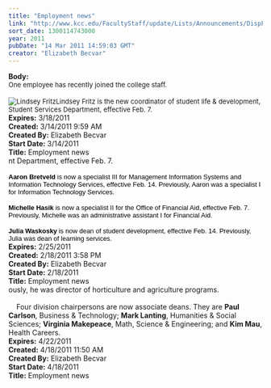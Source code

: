 ```yaml
---
title: "Employment news"
link: "http://www.kcc.edu/FacultyStaff/update/Lists/Announcements/DispForm.aspx?ID=166"
sort_date: 1300114743000
year: 2011
pubDate: "14 Mar 2011 14:59:03 GMT"
creator: "Elizabeth Becvar"
---
```


<div><b>Body:</b> <div class=ExternalClassD3D3A8FF99A344DA9C6AA9C9E4E235F4>
<div><font size=2>One employee has recently joined the college staff.</font></div>
<div><br><font size=2><img alt="Lindsey Fritz" src="/FacultyStaff/update/PublishingImages/Lindsey_Fritz_for_web.jpg">Lindsey Fritz is the new coordinator of student life &amp; development, Student Services Department, effective Feb. 7. <br></font></div></div></div>
<div><b>Expires:</b> 3/18/2011</div>
<div><b>Created:</b> 3/14/2011 9:59 AM</div>
<div><b>Created By:</b> Elizabeth Becvar</div>
<div><b>Start Date:</b> 3/14/2011</div>
<div><b>Title:</b> Employment news</div>
nt Department, effective Feb. 7. </font></div>
<div style="color:#000000;font-family:Arial,Helvetica,sans-serif" align=left><br><font size=2><strong>Aaron Bretveld</strong> is now a specialist III for Management Information Systems and Information Technology Services, effective Feb. 14. Previously, Aaron was a specialist I for Information Technology Services.</font></div>
<div style="color:#000000;font-family:Arial,Helvetica,sans-serif" align=left><br><font size=2><strong>Michelle Hasik</strong> is now a specialist II for the Office of Financial Aid, effective Feb. 7. Previously, Michelle was an administrative assistant I for Financial Aid.</font></div>
<div style="color:#000000;font-family:Arial,Helvetica,sans-serif" align=left><br><font size=2><strong>Julia Waskosky</strong> is now dean of student development, effective Feb. 14. Previously, Julia was dean of learning services.</font></div></div></div></div>
<div><b>Expires:</b> 2/25/2011</div>
<div><b>Created:</b> 2/18/2011 3:58 PM</div>
<div><b>Created By:</b> Elizabeth Becvar</div>
<div><b>Start Date:</b> 2/18/2011</div>
<div><b>Title:</b> Employment news </div>
ously, he was director of horticulture and agriculture programs.</div>
<div><br>    Four division chairpersons are now associate deans. They are <strong>Paul Carlson</strong>, Business &amp; Technology; <strong>Mark Lanting</strong>, Humanities &amp; Social Sciences; <strong>Virginia Makepeace</strong>, Math, Science &amp; Engineering; and <strong>Kim Mau</strong>, Health Careers. <br></div></font></div></div>
<div><b>Expires:</b> 4/22/2011</div>
<div><b>Created:</b> 4/18/2011 11:50 AM</div>
<div><b>Created By:</b> Elizabeth Becvar</div>
<div><b>Start Date:</b> 4/18/2011</div>
<div><b>Title:</b> Employment news </div>
